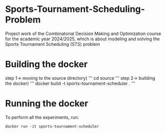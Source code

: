 # Sports-Tournament-Scheduling-Problem
Project work of the Combinatorial Decision Making and Optimization course for the academic year 2024/2025, which is about  modeling and solving the Sports Tournament Scheduling (STS) problem

# Building the docker
step 1-> moving to the source directory) 
''' 
cd source 
'''
step 2-> building the docker) 
'''
docker build -t sports-tournament-scheduler . 
'''

# Running the docker
To perform all the experiments, run:
```
docker run -it sports-tournament-scheduler
```
